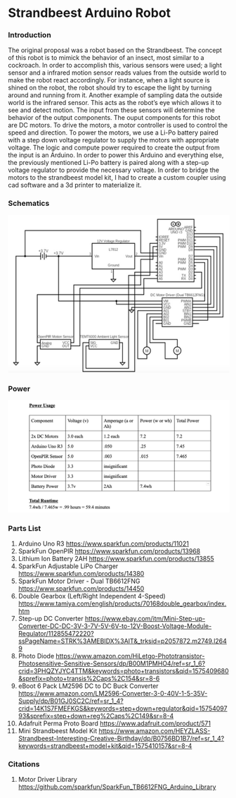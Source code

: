 # Strandbeest Arduino Robot
### Introduction
The original proposal was a robot based on the Strandbeest. The concept of this robot is to mimick the behavior of an insect, most similar to a cockroach. In order to accomplish this, various sensors were used; a light sensor and a infrared motion sensor reads values from the outside world to make the robot react accordingly. For instance, when a light source is shined on the robot, the robot should try to escape the light by turning around and running from it. Another example of sampling data the outside world is the infrared sensor. This acts as the robot’s eye which allows it to see and detect motion. The input from these sensors will determine the behavior of the output components. The ouput components for this robot are DC motors. To drive the motors, a motor controller is used to control the speed and direction. To power the motors, we use a Li-Po battery paired with a step down voltage regulator to supply the motors with appropriate voltage. The logic and compute power required to create the output from the input is an Arduino. In order to power this Arduino and everything else, the previously mentioned Li-Po battery is paired along with a step-up voltage regulator to provide the necessary voltage. In order to bridge the motors to the strandbeest model kit, I had to create a custom coupler using cad software and a 3d printer to materialize it.

### Schematics
![schematics](https://www.github.com/karkay/strandbeest_arduino/blob/master/schematics.png?raw=true "schematic diagram")
### Power
![Power](https://www.github.com/karkay/strandbeest_arduino/blob/master/power.png?raw=true "power chart")
### Parts List
1. Arduino Uno R3 
https://www.sparkfun.com/products/11021
2. SparkFun OpenPIR 
https://www.sparkfun.com/products/13968
3. Lithium Ion Battery 2AH
https://www.sparkfun.com/products/13855
4. SparkFun Adjustable LiPo Charger 
https://www.sparkfun.com/products/14380
5. SparkFun Motor Driver - Dual TB6612FNG 
https://www.sparkfun.com/products/14450
6. Double Gearbox (Left/Right Independent 4-Speed)
https://www.tamiya.com/english/products/70168double_gearbox/index.htm
7. Step-up DC Converter
https://www.ebay.com/itm/Mini-Step-up-Converter-DC-DC-3V-3-7V-5V-6V-to-12V-Boost-Voltage-Module-Regulator/112855472220?ssPageName=STRK%3AMEBIDX%3AIT&_trksid=p2057872.m2749.l2649
8. Photo Diode
https://www.amazon.com/HiLetgo-Phototransistor-Photosensitive-Sensitive-Sensors/dp/B00M1PMHO4/ref=sr_1_6?crid=3PHQZYJYC4TTM&keywords=photo+transistors&qid=1575409680&sprefix=photo+transis%2Caps%2C154&sr=8-6
9. eBoot 6 Pack LM2596 DC to DC Buck Converter
https://www.amazon.com/LM2596-Converter-3-0-40V-1-5-35V-Supply/dp/B01GJ0SC2C/ref=sr_1_4?crid=14K1S7FMEFKGS&keywords=step+down+regulator&qid=1575409793&sprefix=step+down+reg%2Caps%2C149&sr=8-4
10. Adafruit Perma Proto Board
https://www.adafruit.com/product/571
11. Mini Strandbeest Model Kit
https://www.amazon.com/HEYZLASS-Strandbeest-Interesting-Creative-Birthday/dp/B0756BD1B7/ref=sr_1_4?keywords=strandbeest+model+kit&qid=1575410157&sr=8-4

### Citations
1. Motor Driver Library 
https://github.com/sparkfun/SparkFun_TB6612FNG_Arduino_Library

